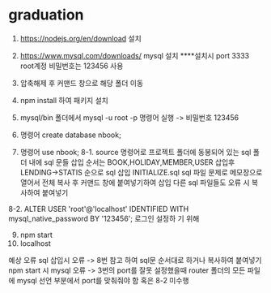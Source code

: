 # graduation
1. https://nodejs.org/en/download 설치
2. https://www.mysql.com/downloads/ mysql 설치
****설치시 
port 3333
root계정 비밀번호는 123456 사용

3. 압축해제 후 커맨드 창으로 해당 폴더 이동 
4. npm install 하여 패키지 설치
5. mysql/bin 폴더에서 mysql -u root -p 명령어 실행 -> 비밀번호 123456
6. 명령어 create database nbook;
7. 명령어 use nbook; 
8-1.     source 명령어로 프로젝트 폴더에 동봉되어 있는 sql 폴더 내에 sql 문들 삽입 
	순서는 BOOK,HOLIDAY,MEMBER,USER 삽입후
	LENDING->STATIS 순으로 sql 삽입
	INITIALIZE.sql sql 파일 문제로 메모장으로 열어서 전체 복사 후 커맨드 창에 붙여넣기하여 삽입
	다른 sql 파일들도 오류 시 복사하여 붙여넣기

8-2.    ALTER USER 'root'@'localhost' IDENTIFIED WITH mysql_native_password BY '123456'; 로그인 설정하		기 위해

9. npm start
10. localhost

예상 오류 
sql 삽입시 오류 -> 8번 참고 하여 sql문 순서대로 하거나 복사하여 붙여넣기
npm start 시 mysql 오류 -> 
3번의 port를 잘못 설정했을때 router 폴더의 모든 파일에 mysql 선언 부분에서 port를 맞춰줘야 함
혹은 8-2 미수행
